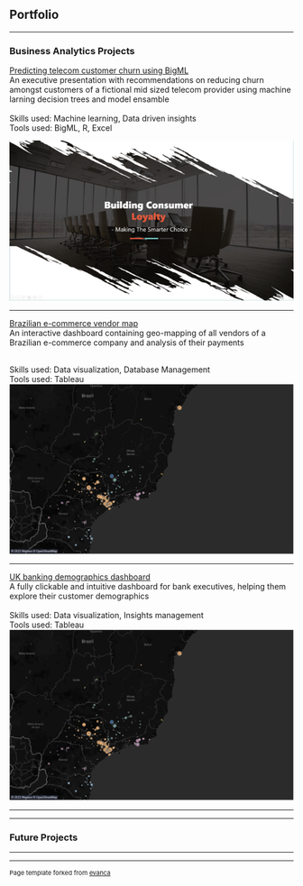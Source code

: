 ## Portfolio

---

### Business Analytics Projects

[Predicting telecom customer churn using BigML](/pdf/bigML1.pdf)
<br>An executive presentation with recommendations on reducing churn amongst customers of a fictional mid sized telecom provider using machine larning decision trees and model ensamble  
<br>Skills used: Machine learning, Data driven insights
<br>Tools used: BigML, R, Excel

<a href = "/pdf/bigML1.pdf"><img src="images/BigML_1.png?raw=true"/></a>

---
[Brazilian e-commerce vendor map](https://public.tableau.com/app/profile/dhananjay.singh3797/viz/Brazilianecommerce_16646693656190/Sheet1)
<br> An interactive dashboard containing geo-mapping of all vendors of a Brazilian e-commerce company and analysis of their payments

<br>Skills used: Data visualization, Database Management
<br>Tools used: Tableau<br>
<a href = "[https://public.tableau.com/app/profile/dhananjay.singh3797](https://public.tableau.com/app/profile/dhananjay.singh3797/viz/Brazilianecommerce_16646693656190/Sheet1)"><img src="images/brazil.png?raw=true" alt="Map of brazilian e commerce vendors"/></a>


---


[UK banking demographics dashboard](https://public.tableau.com/app/profile/dhananjay.singh3797/viz/Ukbankdashbord/Dashboard1)
<br>A fully clickable and intuitive dashboard for bank executives, helping them explore their customer demographics
<br><br>Skills used: Data visualization, Insights management
<br>Tools used: Tableau<br>
<a href = "[https://public.tableau.com/app/profile/dhananjay.singh3797](https://public.tableau.com/app/profile/dhananjay.singh3797/viz/Ukbankdashbord/Dashboard1)"><img src="images/brazil.png?raw=true" alt="Map of brazilian e commerce vendors"/></a>


---


---

### Future Projects


---




---
<p style="font-size:11px">Page template forked from <a href="https://github.com/evanca/quick-portfolio">evanca</a></p>
<!-- Remove above link if you don't want to attibute -->

